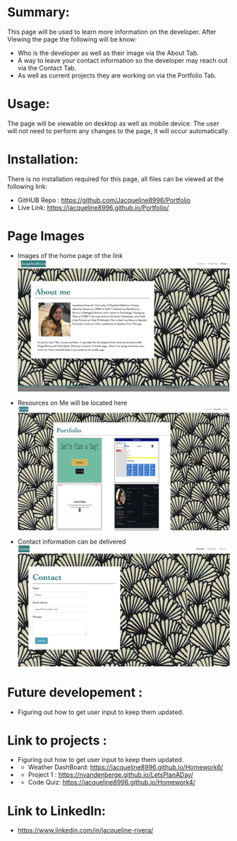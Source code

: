 # Summary:
  This page will be used to learn more information on the developer. 
  After Viewing the page the following will be know:
*   Who is the developer as well as their image via the About Tab.
*   A way to leave your  contact information so the developer may reach out via the Contact Tab. 
*   As well as current projects they are working on via the Portfolio Tab. 

 
# Usage:
 The page will be viewable on desktop as well as mobile device. The user will not need to perform any changes to the page, it will occur automatically. 

 
# Installation:
  There is no installation required for this page, all files can be viewed at the following link:
* GitHUB Repo : https://github.com/Jacqueline8996/Portfolio
* Live Link: https://jacqueline8996.github.io/Portfolio/

# Page Images 
* Images of the home page of the link 
![alt text](assets/Images/StartProfile.png)

* Resources on Me will be located here 
![alt text](assets/Images/Portfolio.png)

* Contact information can be delivered 
![alt text](assets/Images/Contact.png)

# Future developement : 
*  Figuring out how to get user input to keep them updated. 

# Link to projects : 
*  Figuring out how to get user input to keep them updated. 
* * Weather DashBoard: https://jacqueline8996.github.io/Homework6/
* * Project 1 : https://nvandenberge.github.io/LetsPlanADay/
* * Code Quiz: https://jacqueline8996.github.io/Homework4/

# Link to LinkedIn:
* https://www.linkedin.com/in/jacqueline-rivera/